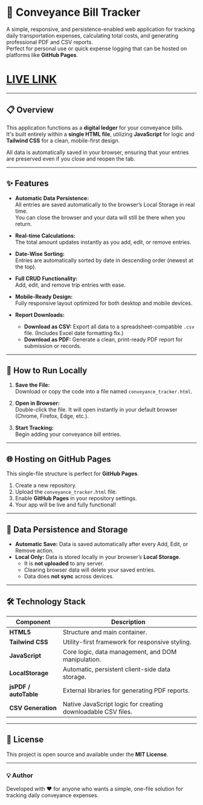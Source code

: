 # 🚗 Conveyance Bill Tracker

A simple, responsive, and persistence-enabled web application for tracking daily transportation expenses, calculating total costs, and generating professional PDF and CSV reports.  
Perfect for personal use or quick expense logging that can be hosted on platforms like **GitHub Pages**.

# [LIVE LINK](https://pankajmahanto.github.io/ConVeyance-Bill/)
---

## 📋 Overview

This application functions as a **digital ledger** for your conveyance bills.  
It's built entirely within a **single HTML file**, utilizing **JavaScript** for logic and **Tailwind CSS** for a clean, mobile-first design.

All data is automatically saved in your browser, ensuring that your entries are preserved even if you close and reopen the tab.

---

## ✨ Features

- **Automatic Data Persistence:**  
  All entries are saved automatically to the browser’s Local Storage in real time.  
  You can close the browser and your data will still be there when you return.

- **Real-time Calculations:**  
  The total amount updates instantly as you add, edit, or remove entries.

- **Date-Wise Sorting:**  
  Entries are automatically sorted by date in descending order (newest at the top).

- **Full CRUD Functionality:**  
  Add, edit, and remove trip entries with ease.

- **Mobile-Ready Design:**  
  Fully responsive layout optimized for both desktop and mobile devices.

- **Report Downloads:**  
  - **Download as CSV:** Export all data to a spreadsheet-compatible `.csv` file. (Includes Excel date formatting fix.)  
  - **Download as PDF:** Generate a clean, print-ready PDF report for submission or records.

---

## 🚀 How to Run Locally

1. **Save the File:**  
   Download or copy the code into a file named `conveyance_tracker.html`.

2. **Open in Browser:**  
   Double-click the file. It will open instantly in your default browser (Chrome, Firefox, Edge, etc.).

3. **Start Tracking:**  
   Begin adding your conveyance bill entries.

---

## 🌐 Hosting on GitHub Pages

This single-file structure is perfect for **GitHub Pages**.

1. Create a new repository.
2. Upload the `conveyance_tracker.html` file.
3. Enable **GitHub Pages** in your repository settings.
4. Your app will be live and fully functional!

---

## 💾 Data Persistence and Storage

- **Automatic Save:** Data is saved automatically after every Add, Edit, or Remove action.  
- **Local Only:** Data is stored locally in your browser’s **Local Storage**.  
  - It is **not uploaded** to any server.  
  - Clearing browser data will delete your saved entries.  
  - Data does **not sync** across devices.

---

## 🛠️ Technology Stack

| Component      | Description                                                  |
|----------------|--------------------------------------------------------------|
| **HTML5**      | Structure and main container.                                |
| **Tailwind CSS** | Utility-first framework for responsive styling.             |
| **JavaScript** | Core logic, data management, and DOM manipulation.           |
| **LocalStorage** | Automatic, persistent client-side data storage.             |
| **jsPDF / autoTable** | External libraries for generating PDF reports.         |
| **CSV Generation** | Native JavaScript logic for creating downloadable CSV files. |

---

## 📄 License

This project is open source and available under the **MIT License**.

---

### 💡 Author
Developed with ❤️ for anyone who wants a simple, one-file solution for tracking daily conveyance expenses.
